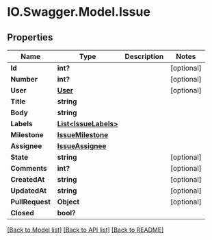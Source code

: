 # IO.Swagger.Model.Issue
## Properties

Name | Type | Description | Notes
------------ | ------------- | ------------- | -------------
**Id** | **int?** |  | [optional] 
**Number** | **int?** |  | [optional] 
**User** | [**User**](User.md) |  | [optional] 
**Title** | **string** |  | 
**Body** | **string** |  | 
**Labels** | [**List&lt;IssueLabels&gt;**](IssueLabels.md) |  | 
**Milestone** | [**IssueMilestone**](IssueMilestone.md) |  | 
**Assignee** | [**IssueAssignee**](IssueAssignee.md) |  | 
**State** | **string** |  | [optional] 
**Comments** | **int?** |  | [optional] 
**CreatedAt** | **string** |  | [optional] 
**UpdatedAt** | **string** |  | [optional] 
**PullRequest** | **Object** |  | [optional] 
**Closed** | **bool?** |  | 

[[Back to Model list]](../README.md#documentation-for-models) [[Back to API list]](../README.md#documentation-for-api-endpoints) [[Back to README]](../README.md)

